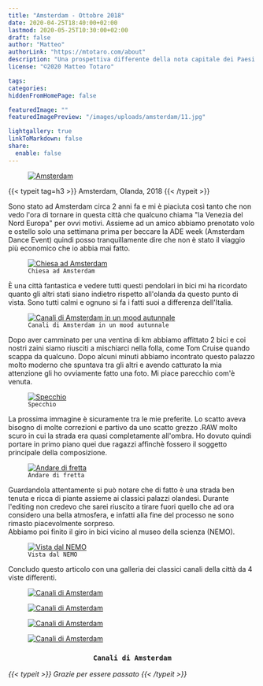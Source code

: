 ```yaml
---
title: "Amsterdam - Ottobre 2018"
date: 2020-04-25T18:40:00+02:00
lastmod: 2020-05-25T10:30:00+02:00
draft: false
author: "Matteo"
authorLink: "https://mtotaro.com/about"
description: "Una prospettiva differente della nota capitale dei Paesi Bassi"
license: "©2020 Matteo Totaro"

tags:
categories:
hiddenFromHomePage: false

featuredImage: ""
featuredImagePreview: "/images/uploads/amsterdam/11.jpg"

lightgallery: true
linkToMarkdown: false
share:
  enable: false
---
```


<div class="container-fluid">
	<div class="ratio-box fade-box">
		<figure>
			<a class="lightgallery" 
					href=/images/uploads/amsterdam/9HD.jpg
					title="Amsterdam"
					data-thumbnail=/images/uploads/amsterdam/9.jpg
					data-sub-html="Amsterdam">
				<img class="lazyload blur-up"
						src=/svg/loading/normal.svg
						data-src=/images/uploads/amsterdam/9HD.jpg
						data-sizes=auto
						alt="Amsterdam"></a>
		 </figure>
		{{< typeit tag=h3 >}} Amsterdam, Olanda, 2018 {{< /typeit >}}
		<p>Sono stato ad Amsterdam circa 2 anni fa e mi è piaciuta così tanto che non vedo l'ora di tornare in questa città che qualcuno chiama "la Venezia del Nord Europa" per ovvi motivi. Assieme ad un amico abbiamo prenotato volo e ostello solo una settimana prima per beccare la ADE week (Amsterdam Dance Event) quindi posso tranquillamente dire che non è stato il viaggio più economico che io abbia mai fatto.</p>
		<figure>
			<a class="lightgallery" 
					href=/images/uploads/amsterdam/6HD.jpg
					title="Chiesa ad Amsterdam"
					data-thumbnail=/images/uploads/amsterdam/6.jpg
					data-sub-html="Chiesa ad Amsterdam">
				<img class="lazyload blur-up"
						src=/svg/loading/normal.svg
						data-src=/images/uploads/amsterdam/6HD.jpg
						data-sizes=auto
						alt="Chiesa ad Amsterdam"></a>
					<figcaption class=image-caption>
						<code>Chiesa ad Amsterdam</code>
					</figcaption>
		 </figure>
		<p>È una città fantastica e vedere tutti questi pendolari in bici mi ha ricordato quanto gli altri stati siano indietro rispetto all'olanda da questo punto di vista.	Sono tutti calmi e ognuno si fa i fatti suoi a differenza dell'Italia.</p>
		<figure>
			<a class="lightgallery" 
					href=/images/uploads/amsterdam/7HD.jpg
					title="Canali di Amsterdam in un mood autunnale"
					data-thumbnail=/images/uploads/amsterdam/7.jpg
					data-sub-html="Canali di Amsterdam in un mood autunnale">
				<img class="lazyload blur-up"
						src=/svg/loading/normal.svg
						data-src=/images/uploads/amsterdam/7HD.jpg
						data-sizes=auto
						alt="Canali di Amsterdam in un mood autunnale"></a>
					<figcaption class=image-caption>
						<code>Canali di Amsterdam in un mood autunnale</code>
					</figcaption>
		 </figure>
		<p>Dopo aver camminato per una ventina di km abbiamo affittato 2 bici e coi nostri zaini siamo riusciti a mischiarci nella folla, come Tom Cruise quando scappa da qualcuno. Dopo alcuni minuti abbiamo incontrato questo palazzo molto moderno che spuntava tra gli altri e avendo catturato la mia attenzione gli ho ovviamente fatto una foto. Mi piace parecchio com'è venuta.</p>
		<figure>
			<a class="lightgallery" 
					href=/images/uploads/amsterdam/11HD.jpg
					title="Specchio"
					data-thumbnail=/images/uploads/amsterdam/11.jpg
					data-sub-html="Specchio">
				<img class="lazyload blur-up"
						src=/svg/loading/normal.svg
						data-src=/images/uploads/amsterdam/11HD.jpg
						data-sizes=auto
						alt="Specchio"></a>
				<figcaption class=image-caption>
					<code>Specchio</code>
				</figcaption>
		  </figure>
		<p>La prossima immagine è sicuramente tra le mie preferite. Lo scatto aveva bisogno di molte correzioni e partivo da uno scatto grezzo .RAW molto scuro in cui la strada era quasi completamente all'ombra.
		Ho dovuto quindi portare in primo piano quei due ragazzi affinchè fossero il soggetto principale della composizione.</p>
		<figure>
			<a class="lightgallery" 
					href=/images/uploads/amsterdam/10HD.jpg
					title="Andare di fretta"
					data-thumbnail=/images/uploads/amsterdam/10.jpg
					data-sub-html="Andare di fretta">
				<img class="lazyload blur-up"
						src=/svg/loading/normal.svg
						data-src=/images/uploads/amsterdam/10HD.jpg
						data-sizes=auto
						alt="Andare di fretta"></a>
					<figcaption class=image-caption>
						<code>Andare di fretta</code>
					</figcaption>
		 </figure>
		<p>Guardandola attentamente si può notare che di fatto è una strada ben tenuta e ricca di piante assieme ai classici palazzi olandesi. Durante l'editing non credevo che sarei riuscito a tirare fuori quello che ad ora considero una bella atmosfera, e infatti alla fine del processo ne sono rimasto piacevolmente sorpreso.<br>Abbiamo poi finito il giro in bici vicino al museo della scienza (NEMO).</p>
		<figure>
			<a class="lightgallery" 
					href=/images/uploads/amsterdam/12HD.jpg
					title="Vista dal NEMO"
					data-thumbnail=/images/uploads/amsterdam/12.jpg
					data-sub-html="Vista dal NEMO">
				<img class="lazyload blur-up"
						src=/svg/loading/normal.svg
						data-src=/images/uploads/amsterdam/12HD.jpg
						data-sizes=auto
						alt="Vista dal NEMO"></a>
					<figcaption class=image-caption>
						<code>Vista dal NEMO</code>
					</figcaption>
		</figure>
		<p>Concludo questo articolo con una galleria dei classici canali della città da 4 viste differenti.</p>
		 <div class="row">
				<div class="scroll-view">
					<div class="scroll-doc">
						<div class="scroll-item">
							<div class="thumbnail">
								<figure>
									<a class="lightgallery" 
									href=/images/uploads/amsterdam/5HD.jpg
									title="Canali di Amsterdam"
									data-thumbnail=/images/uploads/amsterdam/5.jpg
									data-sub-html="Canali di Amsterdam">
										<img class="lazyload blur-up"
											src=/svg/loading/normal.svg
											data-src=/images/uploads/amsterdam/5HD.jpg
											data-sizes=auto
											alt="Canali di Amsterdam"></a>
								</figure>
							</div>
						</div>
						<div class="scroll-item">
								<div class="thumbnail">
									<figure>
										<a class="lightgallery" 
										href=/images/uploads/amsterdam/2HD.jpg
										title="Canali di Amsterdam"
										data-thumbnail=/images/uploads/amsterdam/2.jpg
										data-sub-html="Canali di Amsterdam">
											<img class="lazyload blur-up"
												src=/svg/loading/normal.svg
												data-src=/images/uploads/amsterdam/2HD.jpg
												data-sizes=auto
												alt="Canali di Amsterdam"></a>
									</figure>
								</div>
						</div>
						<div class="scroll-item">
								<div class="thumbnail">
									<figure>
										<a class="lightgallery" 
											href=/images/uploads/amsterdam/3HD.jpg
											title="Canali di Amsterdam"
											data-thumbnail=/images/uploads/amsterdam/3.jpg
											data-sub-html="Canali di Amsterdam">
											<img class="lazyload blur-up"
												src=/svg/loading/normal.svg
												data-src=/images/uploads/amsterdam/3HD.jpg
												data-sizes=auto
												alt="Canali di Amsterdam"></a>
									</figure>
								</div>
						</div>
						<div class="scroll-item">
								<div class="thumbnail">
									<figure>
										<a class="lightgallery" 
											href=/images/uploads/amsterdam/4HD.jpg
											title="Canali di Amsterdam"
											data-thumbnail=/images/uploads/amsterdam/4.jpg
											data-sub-html="Canali di Amsterdam">
											<img class="lazyload blur-up"
												src=/svg/loading/normal.svg
												data-src=/images/uploads/amsterdam/4HD.jpg
												data-sizes=auto
												alt="Canali di Amsterdam"></a>
									</figure>
								</div>
							</div>
					 </div>
			 </div>
		</div>
		<h3 style="text-align:center"><code> Canali di Amsterdam </code></h3>
	 <i>{{< typeit >}} Grazie per essere passato {{< /typeit >}}</i>
	 </div>
 </div>